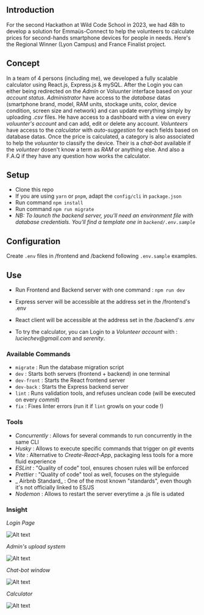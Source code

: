 ## Introduction

For the second Hackathon at Wild Code School in 2023, we had 48h to develop a solution for Emmaüs-Connect to help the volunteers to calculate prices for second-hands smartphone devices for people in needs.
Here's the Regional Winner (Lyon Campus) and France Finalist project.

## Concept

In a team of 4 persons (including me), we developed a fully scalable calculator using React.js, Express.js & mySQL.
After the Login you can either being redirected on the _Admin_ or Voluunter interface based on your _account status_.
_Administrator_ have access to the _database_ datas (smartphone brand, model, RAM units, stockage units, color, device condition, screen size and network) and can update everything simply by uploading _.csv_ files. He have access to a dashboard with a view on every _voluunter's account_ and can add, edit or delete any account.
_Volunteers_ have access to the _calculator_ with _auto-suggestion_ for each fields based on database datas. Once the price is calculated, a category is also associated to help the _voluunter_ to classify the device. Their is a _chat-bot_ available if the _volunteer_ dosen't know a term as _RAM_ or anything else. And also a F.A.Q if they have any question how works the calculator.

## Setup

- Clone this repo
- If you are using `yarn` or `pnpm`, adapt the `config/cli` in `package.json`
- Run command `npm install`
- Run command `npm run migrate`
- _NB: To launch the backend server, you'll need an environment file with database credentials. You'll find a template one in `backend/.env.sample`_

## Configuration

Create `.env` files in /frontend and /backend following `.env.sample` examples.

## Use

- Run Frontend and Backend server with one command : `npm run dev`
- Express server will be accessible at the address set in the /frontend's .env
- React client will be accessible at the address set in the /backend's .env

- To try the calculator, you can Login to a _Volunteer account_ with : _luciechev@gmail.com_ and _serenity_.

### Available Commands

- `migrate` : Run the database migration script
- `dev` : Starts both servers (frontend + backend) in one terminal
- `dev-front` : Starts the React frontend server
- `dev-back` : Starts the Express backend server
- `lint` : Runs validation tools, and refuses unclean code (will be executed on every _commit_)
- `fix` : Fixes linter errors (run it if `lint` growls on your code !)

### Tools

- _Concurrently_ : Allows for several commands to run concurrently in the same CLI
- _Husky_ : Allows to execute specific commands that trigger on _git_ events
- _Vite_ : Alternative to _Create-React-App_, packaging less tools for a more fluid experience
- _ESLint_ : "Quality of code" tool, ensures chosen rules will be enforced
- _Prettier_ : "Quality of code" tool as well, focuses on the styleguide
- _ Airbnb Standard_ : One of the most known "standards", even though it's not officially linked to ES/JS
- _Nodemon_ : Allows to restart the server everytime a .js file is udated

### Insight

_Login Page_

![Alt text](https://imgur.com/a39c56bd-8faf-4e45-82f6-1823eb8d4869 "Login Page")


_Admin's upload system_

![Alt text](https://imgur.com/cc1c3cb9-86b5-4734-80f7-5b2fd067c5f5 "Upload Page")


_Chat-bot window_

![Alt text](https://imgur.com/55c28b54-6123-4f93-9fc0-fa964244283b "Chat-bot")


_Calculator_

![Alt text](https://imgur.com/b322c3c6-19c9-424f-9946-3c75a9312c60 "Calculator")
